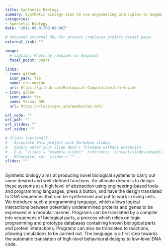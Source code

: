 ```yaml
---
title: Synthetic Biology
summary: Synthetic biology aims to use engineering principles to augment natural cells with the ability to carry out well-defined functions that confer industrial or societal benefits
categories:
- Synthetic Biology
date: "2012-05-01T00:00:00Z"

# Optional external URL for project (replaces project detail page).
external_link: ""

image:
  # caption: Photo by rawpixel on Unsplash
  focal_point: Smart

links:
- icon: github
  icon_pack: fab
  name: crn-engine
  url: https://github.com/Biological-Computation/crn-engine
- icon: globe
  icon_pack: fas
  name: Visual GEC
  url: https://classicgec.azurewebsites.net/

url_code: ""
url_pdf: ""
url_slides: ""
url_video: ""

# Slides (optional).
#   Associate this project with Markdown slides.
#   Simply enter your slide deck's filename without extension.
#   E.g. `slides = "example-slides"` references `content/slides/example-slides.md`.
#   Otherwise, set `slides = ""`.
slides: ""
---
```


Synthetic biology aims at producing novel biological systems to carry out some desired and well-defined functions. An ultimate dream is to design these systems at a high level of abstraction using engineering-based tools and programming languages, press a button, and have the design translated to DNA sequences that can be synthesised and put to work in living cells. We introduce such a programming language, which allows logical interactions between potentially undetermined proteins and genes to be expressed in a modular manner. Programs can be translated by a compiler into sequences of biological parts, a process which relies on logic programming and prototype databases containing known biological parts and protein interactions. Programs can also be translated to reactions, allowing simulations to be carried out. The language is a first step towards the automatic translation of high-level behavioural designs to low-level DNA code.
